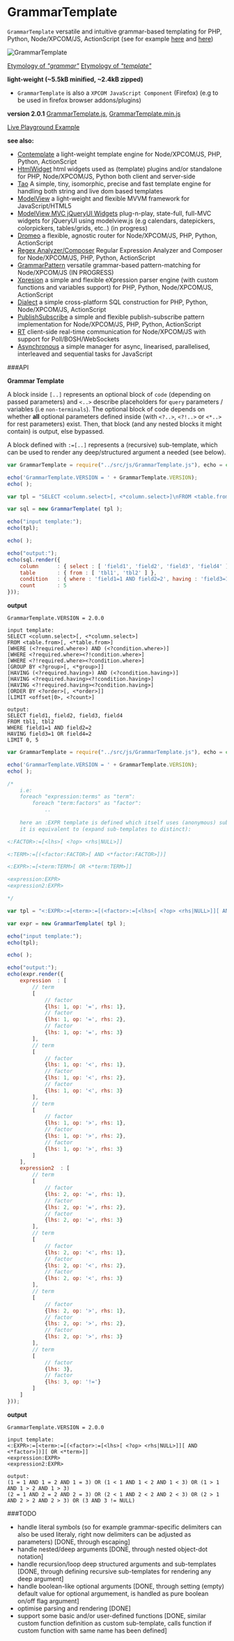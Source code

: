 # GrammarTemplate

`GrammarTemplate` versatile and intuitive grammar-based templating for PHP, Python, Node/XPCOM/JS, ActionScript (see for example [here](https://github.com/foo123/Dialect) and [here](https://github.com/foo123/RhoLambda))


![GrammarTemplate](/grammartemplate.jpg)


[Etymology of *"grammar"*](http://www.etymonline.com/index.php?term=grammar)
[Etymology of *"template"*](http://www.etymonline.com/index.php?term=template)


**light-weight (~5.5kB minified, ~2.4kB zipped)**

* `GrammarTemplate` is also a `XPCOM JavaScript Component` (Firefox) (e.g to be used in firefox browser addons/plugins)


**version 2.0.1** [GrammarTemplate.js](https://raw.githubusercontent.com/foo123/GrammarTemplate/master/src/js/GrammarTemplate.js), [GrammarTemplate.min.js](https://raw.githubusercontent.com/foo123/GrammarTemplate/master/src/js/GrammarTemplate.min.js)

[Live Playground Example](https://foo123.github.io/examples/grammar-template)


**see also:**  

* [Contemplate](https://github.com/foo123/Contemplate) a light-weight template engine for Node/XPCOM/JS, PHP, Python, ActionScript
* [HtmlWidget](https://github.com/foo123/HtmlWidget) html widgets used as (template) plugins and/or standalone for PHP, Node/XPCOM/JS, Python both client and server-side
* [Tao](https://github.com/foo123/Tao.js) A simple, tiny, isomorphic, precise and fast template engine for handling both string and live dom based templates
* [ModelView](https://github.com/foo123/modelview.js) a light-weight and flexible MVVM framework for JavaScript/HTML5
* [ModelView MVC jQueryUI Widgets](https://github.com/foo123/modelview-widgets) plug-n-play, state-full, full-MVC widgets for jQueryUI using modelview.js (e.g calendars, datepickers, colorpickers, tables/grids, etc..) (in progress)
* [Dromeo](https://github.com/foo123/Dromeo) a flexible, agnostic router for Node/XPCOM/JS, PHP, Python, ActionScript
* [Regex Analyzer/Composer](https://github.com/foo123/RegexAnalyzer) Regular Expression Analyzer and Composer for Node/XPCOM/JS, PHP, Python, ActionScript
* [GrammarPattern](https://github.com/foo123/GrammarPattern) versatile grammar-based pattern-matching for Node/XPCOM/JS (IN PROGRESS)
* [Xpresion](https://github.com/foo123/Xpresion) a simple and flexible eXpression parser engine (with custom functions and variables support) for PHP, Python, Node/XPCOM/JS, ActionScript
* [Dialect](https://github.com/foo123/Dialect) a simple cross-platform SQL construction for PHP, Python, Node/XPCOM/JS, ActionScript
* [PublishSubscribe](https://github.com/foo123/PublishSubscribe) a simple and flexible publish-subscribe pattern implementation for Node/XPCOM/JS, PHP, Python, ActionScript
* [RT](https://github.com/foo123/RT) client-side real-time communication for Node/XPCOM/JS with support for Poll/BOSH/WebSockets
* [Asynchronous](https://github.com/foo123/asynchronous.js) a simple manager for async, linearised, parallelised, interleaved and sequential tasks for JavaScript


###API

**Grammar Template**

A block inside `[..]` represents an optional block of `code` (depending on passed parameters) and `<..>` describe placeholders for `query` parameters / variables (i.e `non-terminals`).
The optional block of code depends on whether **all** optional parameters defined inside (with `<?..>`, `<?!..>` or `<*..>` for rest parameters) exist. Then, that block (and any nested blocks it might contain) is output, else bypassed.

A block defined with `:=[..]` represents a (recursive) sub-template, which can be used to render any deep/structured argument a needed (see below).


```javascript
var GrammarTemplate = require("../src/js/GrammarTemplate.js"), echo = console.log;

echo('GrammarTemplate.VERSION = ' + GrammarTemplate.VERSION);
echo( );

var tpl = "SELECT <column.select>[, <*column.select>]\nFROM <table.from>[, <*table.from>][\nWHERE (<?required.where>) AND (<?condition.where>)][\nWHERE <?required.where><?!condition.where>][\nWHERE <?!required.where><?condition.where>][\nGROUP BY <?group>[, <*group>]][\nHAVING (<?required.having>) AND (<?condition.having>)][\nHAVING <?required.having><?!condition.having>][\nHAVING <?!required.having><?condition.having>][\nORDER BY <?order>[, <*order>]][\nLIMIT <offset|0>, <?count>]";

var sql = new GrammarTemplate( tpl );

echo("input template:");
echo(tpl);

echo( );

echo("output:");
echo(sql.render({
    column      : { select : [ 'field1', 'field2', 'field3', 'field4' ] },
    table       : { from : [ 'tbl1', 'tbl2' ] },
    condition   : { where : 'field1=1 AND field2=2', having : 'field3=1 OR field4=2' },
    count       : 5
}));
```

**output**
```text
GrammarTemplate.VERSION = 2.0.0

input template:
SELECT <column.select>[, <*column.select>]
FROM <table.from>[, <*table.from>]
[WHERE (<?required.where>) AND (<?condition.where>)]
[WHERE <?required.where><?!condition.where>]
[WHERE <?!required.where><?condition.where>]
[GROUP BY <?group>[, <*group>]]
[HAVING (<?required.having>) AND (<?condition.having>)]
[HAVING <?required.having><?!condition.having>]
[HAVING <?!required.having><?condition.having>]
[ORDER BY <?order>[, <*order>]]
[LIMIT <offset|0>, <?count>]

output:
SELECT field1, field2, field3, field4
FROM tbl1, tbl2
WHERE field1=1 AND field2=2
HAVING field3=1 OR field4=2
LIMIT 0, 5

```

```javascript
var GrammarTemplate = require("../src/js/GrammarTemplate.js"), echo = console.log;

echo('GrammarTemplate.VERSION = ' + GrammarTemplate.VERSION);
echo( );

/*
    i.e: 
    foreach "expression:terms" as "term":
        foreach "term:factors" as "factor":
            ..
    
    here an :EXPR template is defined which itself uses (anonymous) sub-templates
    it is equivalent to (expand sub-templates to distinct):

<:FACTOR>:=[<lhs>[ <?op> <rhs|NULL>]]

<:TERM>:=[(<factor:FACTOR>[ AND <*factor:FACTOR>])]

<:EXPR>:=[<term:TERM>[ OR <*term:TERM>]]

<expression:EXPR>
<expression2:EXPR>

*/

var tpl = "<:EXPR>:=[<term>:=[(<factor>:=[<lhs>[ <?op> <rhs|NULL>]][ AND <*factor>])][ OR <*term>]]<expression:EXPR>\n<expression2:EXPR>";

var expr = new GrammarTemplate( tpl );

echo("input template:");
echo(tpl);

echo( );

echo("output:");
echo(expr.render({
    expression  : [
        // term
        [
            // factor
            {lhs: 1, op: '=', rhs: 1},
            // factor
            {lhs: 1, op: '=', rhs: 2},
            // factor
            {lhs: 1, op: '=', rhs: 3}
        ],
        // term
        [
            // factor
            {lhs: 1, op: '<', rhs: 1},
            // factor
            {lhs: 1, op: '<', rhs: 2},
            // factor
            {lhs: 1, op: '<', rhs: 3}
        ],
        // term
        [
            // factor
            {lhs: 1, op: '>', rhs: 1},
            // factor
            {lhs: 1, op: '>', rhs: 2},
            // factor
            {lhs: 1, op: '>', rhs: 3}
        ]
    ],
    expression2  : [
        // term
        [
            // factor
            {lhs: 2, op: '=', rhs: 1},
            // factor
            {lhs: 2, op: '=', rhs: 2},
            // factor
            {lhs: 2, op: '=', rhs: 3}
        ],
        // term
        [
            // factor
            {lhs: 2, op: '<', rhs: 1},
            // factor
            {lhs: 2, op: '<', rhs: 2},
            // factor
            {lhs: 2, op: '<', rhs: 3}
        ],
        // term
        [
            // factor
            {lhs: 2, op: '>', rhs: 1},
            // factor
            {lhs: 2, op: '>', rhs: 2},
            // factor
            {lhs: 2, op: '>', rhs: 3}
        ],
        // term
        [
            // factor
            {lhs: 3},
            // factor
            {lhs: 3, op: '!='}
        ]
    ]
}));
```
**output**
```text
GrammarTemplate.VERSION = 2.0.0

input template:
<:EXPR>:=[<term>:=[(<factor>:=[<lhs>[ <?op> <rhs|NULL>]][ AND <*factor>])][ OR <*term>]]
<expression:EXPR>
<expression2:EXPR>

output:
(1 = 1 AND 1 = 2 AND 1 = 3) OR (1 < 1 AND 1 < 2 AND 1 < 3) OR (1 > 1 AND 1 > 2 AND 1 > 3)
(2 = 1 AND 2 = 2 AND 2 = 3) OR (2 < 1 AND 2 < 2 AND 2 < 3) OR (2 > 1 AND 2 > 2 AND 2 > 3) OR (3 AND 3 != NULL)
```

###TODO

* handle literal symbols (so for example grammar-specific delimiters can also be used literaly, right now delimiters can be adjusted as parameters) [DONE, through escaping]
* handle nested/deep arguments [DONE, through nested object-dot notation]
* handle recursion/loop deep structured arguments and sub-templates [DONE, through defining recursive sub-templates for rendering any deep argument]
* handle boolean-like optional arguments [DONE, through setting (empty) default value for optional argumement, is handled as pure boolean on/off flag argument]
* optimise parsing and rendering [DONE]
* support some basic and/or user-defined functions [DONE, similar custom function definition as custom sub-template, calls function if custom function with same name has been defined]
